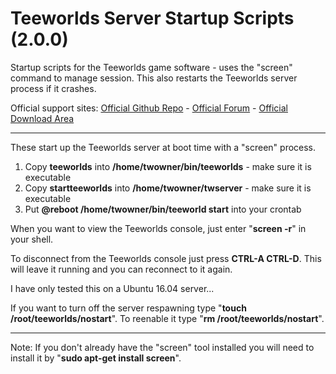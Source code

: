 # Teeworlds Server Startup Scripts (2.0.0)
Startup scripts for the Teeworlds game software - uses the "screen" command to manage session. This also restarts the Teeworlds server process if it crashes.

Official support sites: [Official Github Repo](https://github.com/fstltna/TeeworldsStartup) - [Official Forum](https://gameplayer.club/index.php/forum/utilities)  - [Official Download Area](https://gameplayer.club/index.php/downloads/category/13-teeworlds)

---

These start up the Teeworlds server at boot time with a "screen" process.

1. Copy **teeworlds** into **/home/twowner/bin/teeworlds** - make sure it is executable
2. Copy **startteeworlds** into **/home/twowner/twserver** - make sure it is executable
3. Put **@reboot /home/twowner/bin/teeworld start** into your crontab

When you want to view the Teeworlds console, just enter "**screen -r**" in your shell.

To disconnect from the Teeworlds console just press **CTRL-A CTRL-D**. This will leave it running and you can reconnect to it again.

I have only tested this on a Ubuntu 16.04 server...

If you want to turn off the server respawning type "**touch /root/teeworlds/nostart**". To reenable it type "**rm /root/teeworlds/nostart**".

---
Note: If you don't already have the "screen" tool installed you will need to install it by "**sudo apt-get install screen**".
